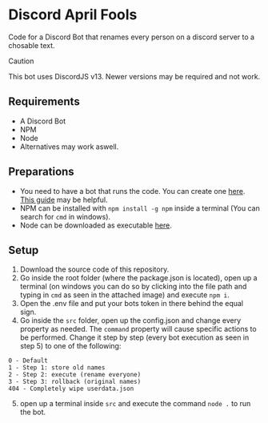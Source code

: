# Discord April Fools
Code for a Discord Bot that renames every person on a discord server to a chosable text.

> [!CAUTION]
> This bot uses DiscordJS v13. Newer versions may be required and not work.

## Requirements
- A Discord Bot
- NPM
- Node
- Alternatives may work aswell.

## Preparations
- You need to have a bot that runs the code. You can create one [here](https://discord.com/developers/applications). [This guide](https://discord.com/developers/docs/quick-start/getting-started) may be helpful.
- NPM can be installed with `npm install -g npm` inside a terminal (You can search for `cmd` in windows).
- Node can be downloaded as executable [here](https://nodejs.org/en/download/).

## Setup
1. Download the source code of this repository.
2. Go inside the root folder (where the package.json is located), open up a terminal (on windows you can do so by clicking into the file path and typing in `cmd` as seen in the attached image) and execute `npm i`.
3. Open the .env file and put your bots token in there behind the equal sign.
4. Go inside the `src` folder, open up the config.json and change every property as needed. The `command` property will cause specific actions to be performed. Change it step by step (every bot execution as seen in step 5) to one of the following:
```
0 - Default
1 - Step 1: store old names
2 - Step 2: execute (rename everyone)
3 - Step 3: rollback (original names)
404 - Completely wipe userdata.json
```
5. open up a terminal inside `src` and execute the command `node .` to run the bot.
